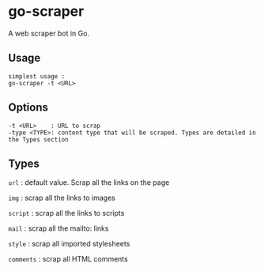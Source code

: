 # go-scraper

A web scraper bot in Go.

## Usage
```
simplest usage :
go-scraper -t <URL>
```

## Options
```
-t <URL>    : URL to scrap
-type <TYPE>: content type that will be scraped. Types are detailed in the Types section
```

## Types
`url` : default value. Scrap all the links on the page

`img` : scrap all the links to images

`script` : scrap all the links to scripts

`mail` : scrap all the mailto: links

`style` : scrap all imported stylesheets

`comments` : scrap all HTML comments